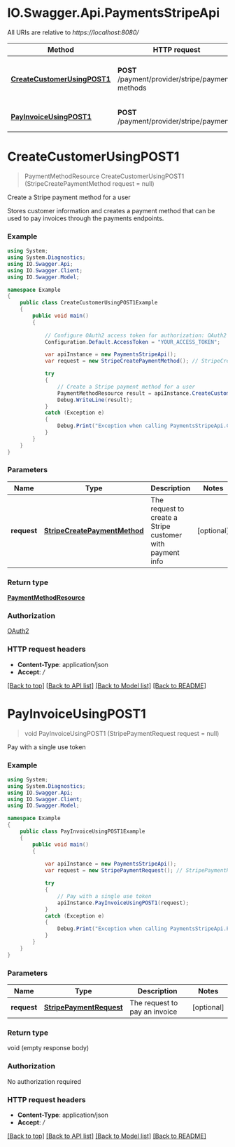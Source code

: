 # IO.Swagger.Api.PaymentsStripeApi

All URIs are relative to *https://localhost:8080/*

Method | HTTP request | Description
------------- | ------------- | -------------
[**CreateCustomerUsingPOST1**](PaymentsStripeApi.md#createcustomerusingpost1) | **POST** /payment/provider/stripe/payment-methods | Create a Stripe payment method for a user
[**PayInvoiceUsingPOST1**](PaymentsStripeApi.md#payinvoiceusingpost1) | **POST** /payment/provider/stripe/payments | Pay with a single use token


<a name="createcustomerusingpost1"></a>
# **CreateCustomerUsingPOST1**
> PaymentMethodResource CreateCustomerUsingPOST1 (StripeCreatePaymentMethod request = null)

Create a Stripe payment method for a user

Stores customer information and creates a payment method that can be used to pay invoices through the payments endpoints.

### Example
```csharp
using System;
using System.Diagnostics;
using IO.Swagger.Api;
using IO.Swagger.Client;
using IO.Swagger.Model;

namespace Example
{
    public class CreateCustomerUsingPOST1Example
    {
        public void main()
        {
            
            // Configure OAuth2 access token for authorization: OAuth2
            Configuration.Default.AccessToken = "YOUR_ACCESS_TOKEN";

            var apiInstance = new PaymentsStripeApi();
            var request = new StripeCreatePaymentMethod(); // StripeCreatePaymentMethod | The request to create a Stripe customer with payment info (optional) 

            try
            {
                // Create a Stripe payment method for a user
                PaymentMethodResource result = apiInstance.CreateCustomerUsingPOST1(request);
                Debug.WriteLine(result);
            }
            catch (Exception e)
            {
                Debug.Print("Exception when calling PaymentsStripeApi.CreateCustomerUsingPOST1: " + e.Message );
            }
        }
    }
}
```

### Parameters

Name | Type | Description  | Notes
------------- | ------------- | ------------- | -------------
 **request** | [**StripeCreatePaymentMethod**](StripeCreatePaymentMethod.md)| The request to create a Stripe customer with payment info | [optional] 

### Return type

[**PaymentMethodResource**](PaymentMethodResource.md)

### Authorization

[OAuth2](../README.md#OAuth2)

### HTTP request headers

 - **Content-Type**: application/json
 - **Accept**: */*

[[Back to top]](#) [[Back to API list]](../README.md#documentation-for-api-endpoints) [[Back to Model list]](../README.md#documentation-for-models) [[Back to README]](../README.md)

<a name="payinvoiceusingpost1"></a>
# **PayInvoiceUsingPOST1**
> void PayInvoiceUsingPOST1 (StripePaymentRequest request = null)

Pay with a single use token

### Example
```csharp
using System;
using System.Diagnostics;
using IO.Swagger.Api;
using IO.Swagger.Client;
using IO.Swagger.Model;

namespace Example
{
    public class PayInvoiceUsingPOST1Example
    {
        public void main()
        {
            
            var apiInstance = new PaymentsStripeApi();
            var request = new StripePaymentRequest(); // StripePaymentRequest | The request to pay an invoice (optional) 

            try
            {
                // Pay with a single use token
                apiInstance.PayInvoiceUsingPOST1(request);
            }
            catch (Exception e)
            {
                Debug.Print("Exception when calling PaymentsStripeApi.PayInvoiceUsingPOST1: " + e.Message );
            }
        }
    }
}
```

### Parameters

Name | Type | Description  | Notes
------------- | ------------- | ------------- | -------------
 **request** | [**StripePaymentRequest**](StripePaymentRequest.md)| The request to pay an invoice | [optional] 

### Return type

void (empty response body)

### Authorization

No authorization required

### HTTP request headers

 - **Content-Type**: application/json
 - **Accept**: */*

[[Back to top]](#) [[Back to API list]](../README.md#documentation-for-api-endpoints) [[Back to Model list]](../README.md#documentation-for-models) [[Back to README]](../README.md)

